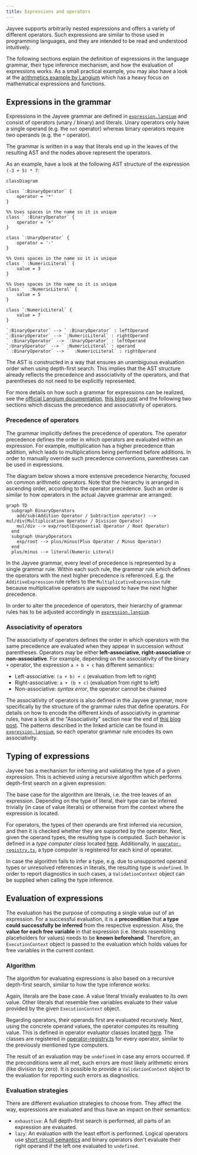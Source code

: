 ```yaml
---
title: Expressions and operators
---
```


Jayvee supports arbitrarily nested expressions and offers a variety of different operators.
Such expressions are similar to those used in programming languages, and they are intended to be read and understood intuitively.

The following sections explain the definition of expressions in the language grammar, their type inference mechanism, and how the evaluation of expressions works.
As a small practical example, you may also have a look at the [arithmetics example by Langium](https://github.com/langium/langium/tree/main/examples/arithmetics) which has a heavy focus on mathematical expressions and functions.

## Expressions in the grammar

Expressions in the Jayvee grammar are defined in [`expression.langium`](https://github.com/jvalue/jayvee/blob/main/libs/language-server/src/grammar/expression.langium) and consist of operators (unary / binary) and literals.
Unary operators only have a single operand (e.g. the `not` operator) whereas binary operators require two operands (e.g. the `*` operator).

The grammar is written in a way that literals end up in the leaves of the resulting AST and the nodes above represent the operators.

As an example, have a look at the following AST structure of the expression `(-3 + 5) * 7`:

```mermaid
classDiagram

class `:BinaryOperator` {
    operator = '*'
}

%% Uses spaces in the name so it is unique
class ` :BinaryOperator` {
    operator = '+'
}

class `:UnaryOperator` {
    operator = '-'
}

%% Uses spaces in the name so it is unique
class ` :NumericLiteral` {
    value = 3
}

%% Uses spaces in the name so it is unique
class `  :NumericLiteral` {
    value = 5
}

class `:NumericLiteral` {
    value = 7
}

`:BinaryOperator` --> ` :BinaryOperator` : leftOperand
`:BinaryOperator` --> `:NumericLiteral` : rightOperand
` :BinaryOperator` --> `:UnaryOperator` : leftOperand
`:UnaryOperator` --> ` :NumericLiteral` : operand
` :BinaryOperator` --> `  :NumericLiteral` : rightOperand
```

The AST is constructed in a way that ensures an unambiguous evaluation order when using depth-first search.
This implies that the AST structure already reflects the precedence and associativity of the operators, and that parentheses do not need to be explicitly represented.

For more details on how such a grammar for expressions can be realized, see the [official Langium documentation](https://langium.org/docs/grammar-language/#tree-rewriting-actions), [this blog post](https://www.typefox.io/blog/parsing-expressions-with-xtext) and the following two sections which discuss the precedence and associativity of operators.

### Precedence of operators

The grammar implicitly defines the precedence of operators.
The operator precedence defines the order in which operators are evaluated within an expression.
For example, multiplication has a higher precedence than addition, which leads to multiplications being performed before additions.
In order to manually override such precedence conventions, parentheses can be used in expressions.

The diagram below shows a more extensive precedence hierarchy, focused on common arithmetic operators.
Note that the hierarchy is arranged in ascending order, according to the operator precedence.
Such an order is similar to how operators in the actual Jayvee grammar are arranged:

```mermaid
graph TD
  subgraph BinaryOperators
    add/sub(Addition Operator / Subtraction operator) --> mul/div(Multiplication Operator / Division Operator)
    mul/div --> exp/root(Exponential Operator / Root Operator)
  end
  subgraph UnaryOperators
    exp/root --> plus/minus(Plus Operator / Minus Operator)
  end
  plus/minus --> literal(Numeric Literal)
```

In the Jayvee grammar, every level of precedence is represented by a single grammar rule.
Within each such rule, the grammar rule which defines the operators with the next higher precedence is referenced.
E.g. the `AdditiveExpression` rule refers to the `MultiplicativeExpression` rule because multiplicative operators are supposed to have the next higher precedence.

In order to alter the precedence of operators, their hierarchy of grammar rules has to be adjusted accordingly in [`expression.langium`](https://github.com/jvalue/jayvee/blob/main/libs/language-server/src/grammar/expression.langium).

### Associativity of operators

The associativity of operators defines the order in which operators with the same precedence are evaluated when they appear in succession without parentheses.
Operators may be either **left-associative**, **right-associative** or **non-associative**.
For example, depending on the associativity of the binary `+` operator, the expression `a + b + c` has different semantics:

- Left-associative: `(a + b) + c` (evaluation from left to right)
- Right-associative: `a + (b + c)` (evaluation from right to left)
- Non-associative: _syntax error_, the operator cannot be chained

The associativity of operators is also defined in the Jayvee grammar, more specifically by the structure of the grammar rules that define operators.
For details on how to encode the different kinds of associativity in grammar rules, have a look at the "Associativity" section near the end of [this blog post](https://www.typefox.io/blog/parsing-expressions-with-xtext).
The patterns described in the linked article can be found in [`expression.langium`](https://github.com/jvalue/jayvee/blob/main/libs/language-server/src/grammar/expression.langium), so each operator grammar rule encodes its own associativity.

## Typing of expressions

Jayvee has a mechanism for inferring and validating the type of a given expression.
This is achieved using a recursive algorithm which performs depth-first search on a given expression:

The base case for the algorithm are literals, i.e. the tree leaves of an expression.
Depending on the type of literal, their type can be inferred trivially (in case of value literals) or otherwise from the context where the expression is located.

For operators, the types of their operands are first inferred via recursion, and then it is checked whether they are supported by the operator.
Next, given the operand types, the resulting type is computed.
Such behavior is defined in a _type computer class_ located [here](https://github.com/jvalue/jayvee/tree/main/libs/language-server/src/lib/ast/expressions/type-computers).
Additionally, in [`operator-registry.ts`](https://github.com/jvalue/jayvee/blob/main/libs/language-server/src/lib/ast/expressions/operator-registry.ts), a type computer is registered for each kind of operator.

In case the algorithm fails to infer a type, e.g. due to unsupported operand types or unresolved references in literals, the resulting type is `undefined`.
In order to report diagnostics in such cases, a `ValidationContext` object can be supplied when calling the type inference.

## Evaluation of expressions

The evaluation has the purpose of computing a single value out of an expression.
For a successful evaluation, it is a **precondition** that **a type could successfully be inferred** from the respective expression.
Also, the **value for each free variable** in that expression (i.e. literals resembling placeholders for values) needs to be **known beforehand**.
Therefore, an `ExecutionContext` object is passed to the evaluation which holds values for free variables in the current context.

### Algorithm

The algorithm for evaluating expressions is also based on a recursive depth-first search, similar to how the type inference works:

Again, literals are the base case. A value literal trivially evaluates to its own value.
Other literals that resemble free variables evaluate to their value provided by the given `ExecutionContext` object.

Regarding operators, their operands first are evaluated recursively.
Next, using the concrete operand values, the operator computes its resulting value.
This is defined in operator evaluator classes located [here](https://github.com/jvalue/jayvee/tree/main/libs/language-server/src/lib/ast/expressions/evaluators).
The classes are registered in [operator-registry.ts](https://github.com/jvalue/jayvee/blob/main/libs/language-server/src/lib/ast/expressions/operator-registry.ts) for every operator, similar to the previously mentioned type computers.

The result of an evaluation may be `undefined` in case any errors occurred.
If the preconditions were all met, such errors are most likely arithmetic errors (like division by zero).
It is possible to provide a `ValidationContext` object to the evaluation for reporting such errors as diagnostics.

### Evaluation strategies

There are different evaluation strategies to choose from.
They affect the way, expressions are evaluated and thus have an impact on their semantics:

- `exhaustive`: A full depth-first search is performed, all parts of an expression are evaluated.
- `lazy`: An evaluation with the least effort is performed. Logical operators use [short circuit semantics](https://en.wikipedia.org/wiki/Short-circuit_evaluation) and binary operators don't evaluate their right operand if the left one evaluated to `undefined`.
